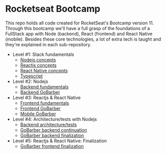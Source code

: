 # Rocketseat Bootcamp

This repo holds all code created for RocketSeat's Bootcamp version 11. Through this bootcamp we'll have a full grasp of the foundations of a FullStack app with Node (backend), React (frontend) and React Native (mobile). Besides these core technologies, a lot of extra tech is taught and they're explained in each sub-repository.

- Level #1: Stack fundamentals
  - [Nodejs concepts](level1/backend)
  - [Reactjs concepts](level1/frontend)
  - [React Native concepts](level1/mobile)
  - [Typescript](level1/typescript)
- Level #2: Nodejs
  - [Backend fundamentals](level2/backend-fundamentals)
  - [Backend GoBarber](level2/backend-gobarber)
- Level #3: Reactjs & React Native
  - [Frontend fundamentals](level3/frontend-fundamentals)
  - [Frontend GoBarber](level3/frontend-gobarber)
  - [Mobile GoBarber](level3/mobile-gobarber)
- Level #4: Architecture/tests with Nodejs
  - [Backend architecture/tests](level4/backend-tests)
  - [GoBarber backend continuation](level4/backend-gobarber-continuation)
  - [GoBarber backend finalization](level4/backend-gobarber-finalize)
- Level #5: Reactjs & React Native: Finalization
  - [GoBarber frontend finalization](level5/frontend-gobarber-finalize)
